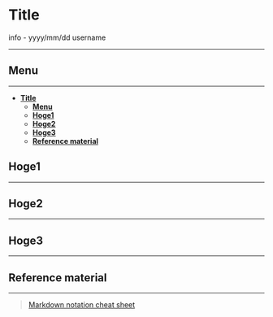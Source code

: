 # __Title__

info - yyyy/mm/dd username

---

## __Menu__

---

- [__Title__](#title)
  - [__Menu__](#menu)
  - [__Hoge1__](#hoge1)
  - [__Hoge2__](#hoge2)
  - [__Hoge3__](#hoge3)
  - [__Reference material__](#Reference-material)

## __Hoge1__

---

## __Hoge2__

---

## __Hoge3__

---

## __Reference material__

---

>[Markdown notation cheat sheet](https://qiita.com/Qiita/items/c686397e4a0f4f11683d)
